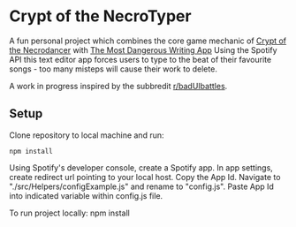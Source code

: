 # Crypt of the NecroTyper
A fun personal project which combines the core game mechanic of [Crypt of the Necrodancer](https://en.wikipedia.org/wiki/Crypt_of_the_NecroDancer) with [The Most Dangerous Writing App](https://maebert.github.io/themostdangerouswritingapp/#/) Using the Spotify API this text editor app forces users to type to the beat of their favourite songs - too many misteps will cause their work to delete. 

A work in progress inspired by the subbredit [r/badUIbattles](https://www.reddit.com/r/badUIbattles/).

## Setup

Clone repository to local machine and run:
```
npm install
```
Using Spotify's developer console, create a Spotify app. In app settings, create redirect url pointing to your local host. Copy the App Id.
Navigate to "./src/Helpers/configExample.js" and rename to "config.js". Paste App Id into indicated variable within config.js file.

To run project locally:
npm install
